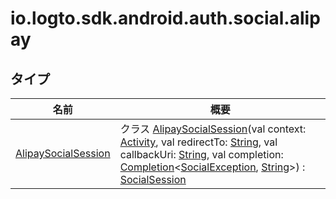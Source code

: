 # io.logto.sdk.android.auth.social.alipay

## タイプ

| 名前                                                   | 概要                                                                                                                                                                                                                                                                                                                                                                                                                                                                                                                                                                                                                                                                                                                |
| ------------------------------------------------------ | ---------------------------------------------------------------------------------------------------------------------------------------------------------------------------------------------------------------------------------------------------------------------------------------------------------------------------------------------------------------------------------------------------------------------------------------------------------------------------------------------------------------------------------------------------------------------------------------------------------------------------------------------------------------------------------------------------------------------- |
| [AlipaySocialSession](-alipay-social-session/index.md) | クラス [AlipaySocialSession](-alipay-social-session/index.md)(val context: [Activity](https://developer.android.com/reference/kotlin/android/app/Activity.html), val redirectTo: [String](https://kotlinlang.org/api/latest/jvm/stdlib/kotlin/-string/index.html), val callbackUri: [String](https://kotlinlang.org/api/latest/jvm/stdlib/kotlin/-string/index.html), val completion: [Completion](../io.logto.sdk.android.completion/-completion/index.md)&lt;[SocialException](../io.logto.sdk.android.auth.social/-social-exception/index.md), [String](https://kotlinlang.org/api/latest/jvm/stdlib/kotlin/-string/index.html)&gt;) : [SocialSession](../io.logto.sdk.android.auth.social/-social-session/index.md) |